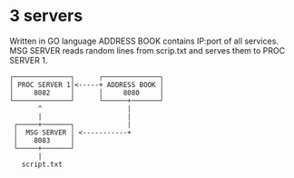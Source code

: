 # 3 servers

Written in GO language
ADDRESS BOOK contains IP:port of all services. MSG SERVER reads random lines from scrip.txt and serves them to PROC SERVER 1.

```
┌──────────────┐      ┌──────────────┐  
│ PROC SERVER 1│<-----+ ADDRESS BOOK │  
│     8082     │      │     8080     │ 
└──────────────┘      └──────+───────┘ 
       ^                     |
       |                     |
 ┌─────+───────┐             | 
 │  MSG SERVER │ <-----------+
 │    8083     │
 └─────+───────┘                                                    
       |
   script.txt
```
